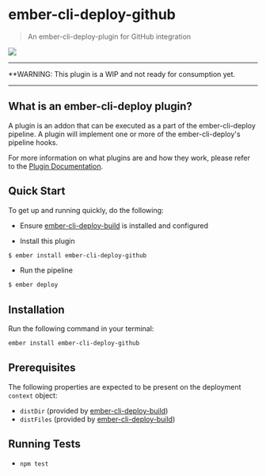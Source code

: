 # ember-cli-deploy-github

> An ember-cli-deploy-plugin for GitHub integration

[![](https://ember-cli-deploy.github.io/ember-cli-deploy-version-badges/plugins/ember-cli-deploy-github.svg)](http://ember-cli-deploy.github.io/ember-cli-deploy-version-badges/)

<hr>
**WARNING: This plugin is a WIP and not ready for consumption yet.
<hr/>

## What is an ember-cli-deploy plugin?

A plugin is an addon that can be executed as a part of the ember-cli-deploy pipeline. A plugin will implement one or more of the ember-cli-deploy's pipeline hooks.

For more information on what plugins are and how they work, please refer to the [Plugin Documentation][1].

## Quick Start
To get up and running quickly, do the following:

- Ensure [ember-cli-deploy-build][2] is installed and configured

- Install this plugin

```bash
$ ember install ember-cli-deploy-github
```

- Run the pipeline

```bash
$ ember deploy
```

## Installation
Run the following command in your terminal:

```bash
ember install ember-cli-deploy-github
```

## Prerequisites

The following properties are expected to be present on the deployment `context` object:

- `distDir`   (provided by [ember-cli-deploy-build][2])
- `distFiles` (provided by [ember-cli-deploy-build][2])

## Running Tests

- `npm test`

[1]: http://ember-cli.github.io/ember-cli-deploy/plugins "Plugin Documentation"
[2]: https://github.com/ember-cli-deploy/ember-cli-deploy-build "ember-cli-deploy-build"
[3]: https://github.com/ember-cli/ember-cli-deploy "ember-cli-deploy"

